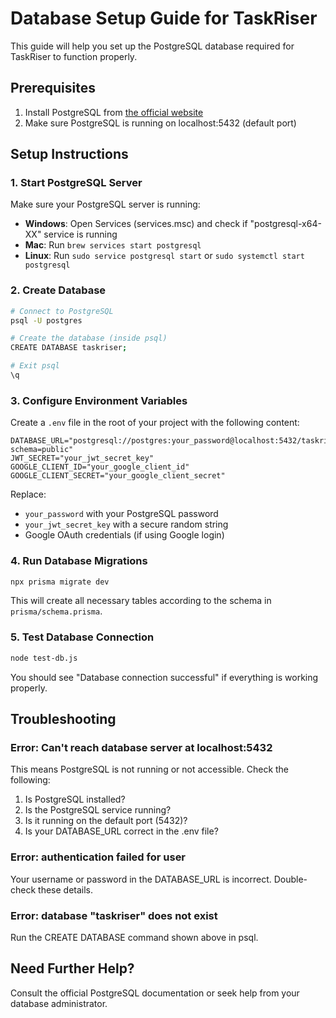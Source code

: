 # Database Setup Guide for TaskRiser

This guide will help you set up the PostgreSQL database required for TaskRiser to function properly.

## Prerequisites

1. Install PostgreSQL from [the official website](https://www.postgresql.org/download/)
2. Make sure PostgreSQL is running on localhost:5432 (default port)

## Setup Instructions

### 1. Start PostgreSQL Server

Make sure your PostgreSQL server is running:

- **Windows**: Open Services (services.msc) and check if "postgresql-x64-XX" service is running
- **Mac**: Run `brew services start postgresql`
- **Linux**: Run `sudo service postgresql start` or `sudo systemctl start postgresql`

### 2. Create Database

```bash
# Connect to PostgreSQL
psql -U postgres

# Create the database (inside psql)
CREATE DATABASE taskriser;

# Exit psql
\q
```

### 3. Configure Environment Variables

Create a `.env` file in the root of your project with the following content:

```
DATABASE_URL="postgresql://postgres:your_password@localhost:5432/taskriser?schema=public"
JWT_SECRET="your_jwt_secret_key"
GOOGLE_CLIENT_ID="your_google_client_id"
GOOGLE_CLIENT_SECRET="your_google_client_secret"
```

Replace:
- `your_password` with your PostgreSQL password
- `your_jwt_secret_key` with a secure random string
- Google OAuth credentials (if using Google login)

### 4. Run Database Migrations

```bash
npx prisma migrate dev
```

This will create all necessary tables according to the schema in `prisma/schema.prisma`.

### 5. Test Database Connection

```bash
node test-db.js
```

You should see "Database connection successful" if everything is working properly.

## Troubleshooting

### Error: Can't reach database server at localhost:5432

This means PostgreSQL is not running or not accessible. Check the following:

1. Is PostgreSQL installed?
2. Is the PostgreSQL service running?
3. Is it running on the default port (5432)?
4. Is your DATABASE_URL correct in the .env file?

### Error: authentication failed for user

Your username or password in the DATABASE_URL is incorrect. Double-check these details.

### Error: database "taskriser" does not exist

Run the CREATE DATABASE command shown above in psql.

## Need Further Help?

Consult the official PostgreSQL documentation or seek help from your database administrator. 